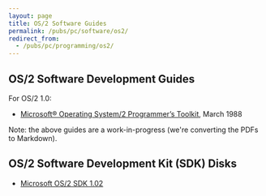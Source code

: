 ```yaml
---
layout: page
title: OS/2 Software Guides
permalink: /pubs/pc/software/os2/
redirect_from:
  - /pubs/pc/programming/os2/
---
```


OS/2 Software Development Guides
---

For OS/2 1.0:

* [Microsoft® Operating System/2 Programmer’s Toolkit](/pubs/pc/software/os2/microsoft/ptk10/), March 1988

Note: the above guides are a work-in-progress (we're converting the PDFs to Markdown).

OS/2 Software Development Kit (SDK) Disks
---

* [Microsoft OS/2 SDK 1.02](/disks/pcx86/tools/microsoft/os2/sdk/1.02/)
